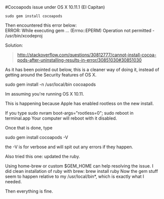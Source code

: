 #Cocoapods issue under OS X 10.11.1 (EI Capitan)

	sudo gem install cocoapods

Then encountered this error below:  
ERROR:  While executing gem ... (Errno::EPERM)
    Operation not permitted - /usr/bin/xcodeproj
    
Solution:  
> http://stackoverflow.com/questions/30812777/cannot-install-cocoa-pods-after-uninstalling-results-in-error/30851030#30851030

As it has been pointed out below, this is a cleaner way of doing it, instead of getting around the Security features of OS X.

sudo gem install -n /usr/local/bin cocoapods

Im assuming you're running OS X 10.11.

This is happening because Apple has enabled rootless on the new install.

If you type sudo nvram boot-args="rootless=0"; sudo reboot in terminal.app Your computer will reboot with it disabled.

Once that is done, type

sudo gem install cocoapods -V

the -V is for verbose and will spit out any errors if they happen.



Also tried this one: updated the ruby.

Using home-brew or custom $GEM_HOME can help resolving the issue. I did clean installation of ruby with brew: 
brew install ruby
Now the gem stuff seem to happen relative to my /usr/local/bin*, which is exactly what I needed.

Then everything is fine.


